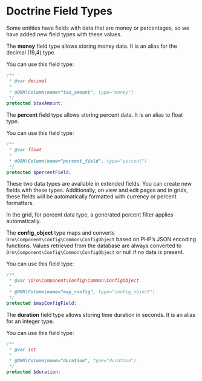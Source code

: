 <a id="dev-entities-doctrine-field-types"></a>

# Doctrine Field Types

Some entities have fields with data that are money or percentages, so we have added new field types with these values.

The **money** field type allows storing money data. It is an alias for the decimal (19,4) type.

You can use this field type:

```php
/**
 * @var decimal
 *
 * @ORM\Column(name="tax_amount", type="money")
 */
protected $taxAmount;
```

The **percent** field type allows storing percent data. It is an alias to float type.

You can use this field type:

```php
/**
 * @var float
 *
 * @ORM\Column(name="percent_field", type="percent")
 */
protected $percentField;
```

These two data types are available in extended fields. You can create new fields with these types. Additionally, on view and edit pages and in grids, these fields will be automatically formatted with currency or percent formatters.

In the grid, for percent data type, a generated percent filter applies automatically.

The **config_object** type maps and converts `Oro\Component\Config\Common\ConfigObject` based on PHP’s JSON encoding functions. Values retrieved from the database are always converted to `Oro\Component\Config\Common\ConfigObject` or null if no data is present.

You can use this field type:

```php
/**
 * @var \Oro\Component\Config\Common\ConfigObject
 *
 * @ORM\Column(name="map_config", type="config_object")
 */
protected $mapConfigField;
```

The **duration** field type allows storing time duration in seconds. It is an alias for an integer type.

You can use this field type:

```php
/**
 * @var int
 *
 * @ORM\Column(name="duration", type="duration")
 */
protected $duration;
```
